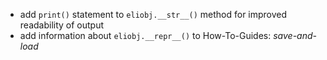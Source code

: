 + add `print()` statement to `eliobj.__str__()` method for improved readability of output
+ add information about `eliobj.__repr__()` to How-To-Guides: *save-and-load*
